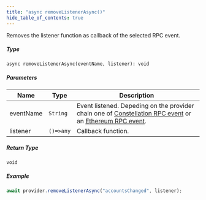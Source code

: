 ```yaml
---
title: "async removeListenerAsync()"
hide_table_of_contents: true
---
```


<head>
  <meta
    name="description"
    content="Removes the listener function as callback of the selected RPC event."
  />
</head>

<intro-end />

Removes the listener function as callback of the selected RPC event.

##### Type

`async removeListenerAsync(eventName, listener): void`

##### Parameters

| Name      | Type      | Description                                                                                                                                                |
| --------- | --------- | ---------------------------------------------------------------------------------------------------------------------------------------------------------- |
| eventName | `String`  | Event listened. Depeding on the provider chain one of [Constellation RPC event](./constellationRPCAPI.md) or an [Ethereum RPC event](./ethereumRPCAPI.md). |
| listener  | `()=>any` | Callback function.                                                                                                                                         |

##### Return Type

`void`

##### Example

```typescript title="TypeScript"
await provider.removeListenerAsync("accountsChanged", listener);
```
